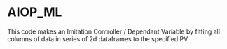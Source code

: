 # AIOP_ML

This code makes an Imitation Controller / Dependant Variable by fitting all columns of data in series of 2d dataframes to the specified PV